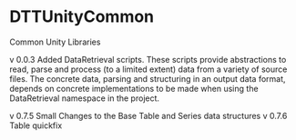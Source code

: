 # DTTUnityCommon
Common Unity Libraries

v 0.0.3
Added DataRetrieval scripts. These scripts provide abstractions to read, parse and process (to a limited extent) data from a variety of source files. The concrete data, parsing and structuring in an output data format, depends on concrete implementations to be made when using the DataRetrieval namespace in the project.

v 0.7.5
Small Changes to the Base Table and Series data structures
v 0.7.6
Table quickfix